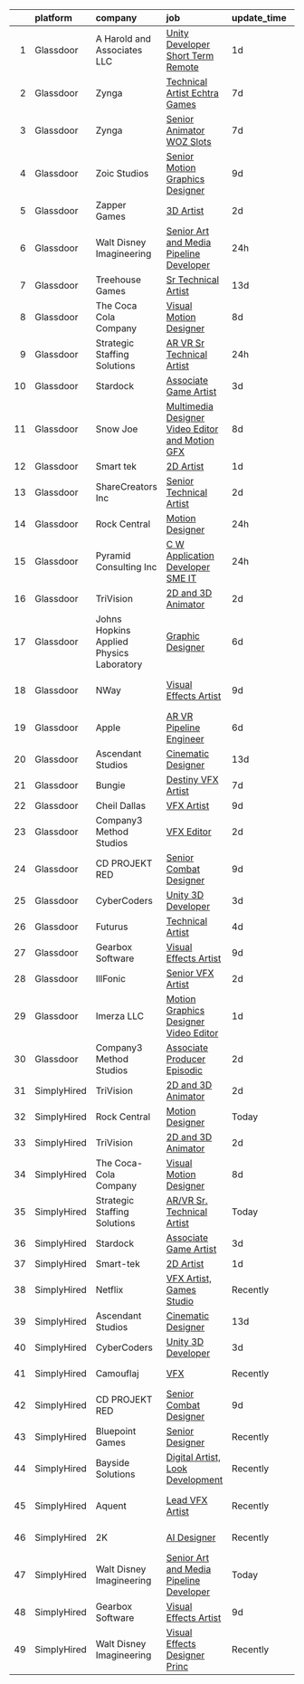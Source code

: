 

|    | platform    | company                                  | job                                                                                                                                                                                                                                                                                                                                                                                                                                                                                                                                                                                                                                                                                                                                                                                                                                                                                                                                                                                                                                                                                                                                                                                                                                                                                                                                                                                                                           | update_time   | location          |
|---:|:------------|:-----------------------------------------|:------------------------------------------------------------------------------------------------------------------------------------------------------------------------------------------------------------------------------------------------------------------------------------------------------------------------------------------------------------------------------------------------------------------------------------------------------------------------------------------------------------------------------------------------------------------------------------------------------------------------------------------------------------------------------------------------------------------------------------------------------------------------------------------------------------------------------------------------------------------------------------------------------------------------------------------------------------------------------------------------------------------------------------------------------------------------------------------------------------------------------------------------------------------------------------------------------------------------------------------------------------------------------------------------------------------------------------------------------------------------------------------------------------------------------|:--------------|:------------------|
|  1 | Glassdoor   | A  Harold and Associates  LLC            | [Unity Developer  Short Term Remote ](https://www.glassdoor.com/partner/jobListing.htm?pos=128&ao=1136043&s=58&guid=000001814c67fd0b9bc18d6a17d02d20&src=GD_JOB_AD&t=SR&vt=w&ea=1&cs=1_64a9d8f7&cb=1654844292652&jobListingId=1007925954105&jrtk=3-0-1g566fv9pr0h4801-1g566fva5r0l7800-1e796db64d10e7f9-)                                                                                                                                                                                                                                                                                                                                                                                                                                                                                                                                                                                                                                                                                                                                                                                                                                                                                                                                                                                                                                                                                                                     | 1d            | Jacksonville, FL  |
|  2 | Glassdoor   | Zynga                                    | [Technical Artist   Echtra Games](https://www.glassdoor.com/partner/jobListing.htm?pos=115&ao=1136043&s=58&guid=000001814c67fd0b9bc18d6a17d02d20&src=GD_JOB_AD&t=SR&vt=w&cs=1_2ded6c6c&cb=1654844292650&jobListingId=1007913992622&jrtk=3-0-1g566fv9pr0h4801-1g566fva5r0l7800-b359a468225a3754-)                                                                                                                                                                                                                                                                                                                                                                                                                                                                                                                                                                                                                                                                                                                                                                                                                                                                                                                                                                                                                                                                                                                              | 7d            | San Francisco, CA |
|  3 | Glassdoor   | Zynga                                    | [Senior Animator   WOZ Slots](https://www.glassdoor.com/partner/jobListing.htm?pos=116&ao=1136043&s=58&guid=000001814c67fd0b9bc18d6a17d02d20&src=GD_JOB_AD&t=SR&vt=w&cs=1_3c590372&cb=1654844292651&jobListingId=1007914666238&jrtk=3-0-1g566fv9pr0h4801-1g566fva5r0l7800-39a5d3eafd938210-)                                                                                                                                                                                                                                                                                                                                                                                                                                                                                                                                                                                                                                                                                                                                                                                                                                                                                                                                                                                                                                                                                                                                  | 7d            | Chicago, IL       |
|  4 | Glassdoor   | Zoic Studios                             | [Senior Motion Graphics Designer](https://www.glassdoor.com/partner/jobListing.htm?pos=125&ao=1136043&s=58&guid=000001814c67fd0b9bc18d6a17d02d20&src=GD_JOB_AD&t=SR&vt=w&ea=1&cs=1_fde7c270&cb=1654844292652&jobListingId=1007907693991&jrtk=3-0-1g566fv9pr0h4801-1g566fva5r0l7800-b39aac3e85ed8310-)                                                                                                                                                                                                                                                                                                                                                                                                                                                                                                                                                                                                                                                                                                                                                                                                                                                                                                                                                                                                                                                                                                                         | 9d            | Remote            |
|  5 | Glassdoor   | Zapper Games                             | [3D Artist](https://www.glassdoor.com/partner/jobListing.htm?pos=109&ao=1136043&s=58&guid=000001814c67fd0b9bc18d6a17d02d20&src=GD_JOB_AD&t=SR&vt=w&cs=1_7f9f4f12&cb=1654844292650&jobListingId=1007923638550&jrtk=3-0-1g566fv9pr0h4801-1g566fva5r0l7800-92a68e384079e975-)                                                                                                                                                                                                                                                                                                                                                                                                                                                                                                                                                                                                                                                                                                                                                                                                                                                                                                                                                                                                                                                                                                                                                    | 2d            | Morrisville, NC   |
|  6 | Glassdoor   | Walt Disney Imagineering                 | [Senior Art and Media Pipeline Developer](https://www.glassdoor.com/partner/jobListing.htm?pos=104&ao=1110586&s=58&guid=000001814c67fd0b9bc18d6a17d02d20&src=GD_JOB_AD&t=SR&vt=w&cs=1_bdf83076&cb=1654844292649&jobListingId=1007930247431&cpc=47CFDC01B3F81FAC&jrtk=3-0-1g566fv9pr0h4801-1g566fva5r0l7800-694f273d6e46c782--6NYlbfkN0DAFTyt7pbDCC2JPO79CSdi1dIb81yjczP5qsKcZIxgiRd1qisRd4re16D_VG3-wzWE0TRV-qtevjqJ8RSzB855uwO0FaYaVOsXrIRsiybpyIs8eMeR_JZwmut3--eUkOvFfCn67imgmcON19NlL2eU0MyVSeN-zlN5QtlFS0jLA_SO7s-oyaCbp6f6GqziODRlXm-1YAP-mnLC5YVjFD2ls_KsWJHHs38oyUW7_09PXN3yv3xQNy3l74oHeGtWulv054PPpVaNpb1CKtvS_6OcZzmmiX3nqa5Oms792fE_d5HkZd2WmUMiu27RIvqJWE0_tjCKplNxKcyI1AAhYwdeEJJUYfuM69_grSQJZb1JDWIW0BjSfYWmMnJby9nryrc7XVElvJP7jVAE3p4z9ItOO9Sxhf_YIWMK8LejS32MEMqz0YoU1hsRMaAeul8dcJj57kFwPdIqhA%3D%3D)                                                                                                                                                                                                                                                                                                                                                                                                                                                                                                                                                                                                     | 24h           | Clermont, FL      |
|  7 | Glassdoor   | Treehouse Games                          | [Sr  Technical Artist](https://www.glassdoor.com/partner/jobListing.htm?pos=123&ao=1136043&s=58&guid=000001814c67fd0b9bc18d6a17d02d20&src=GD_JOB_AD&t=SR&vt=w&ea=1&cs=1_6735740e&cb=1654844292651&jobListingId=1007899008901&jrtk=3-0-1g566fv9pr0h4801-1g566fva5r0l7800-c43242e331e0e664-)                                                                                                                                                                                                                                                                                                                                                                                                                                                                                                                                                                                                                                                                                                                                                                                                                                                                                                                                                                                                                                                                                                                                    | 13d           | Los Angeles, CA   |
|  8 | Glassdoor   | The Coca Cola Company                    | [Visual Motion Designer](https://www.glassdoor.com/partner/jobListing.htm?pos=111&ao=1136043&s=58&guid=000001814c67fd0b9bc18d6a17d02d20&src=GD_JOB_AD&t=SR&vt=w&cs=1_e3e6a64c&cb=1654844292650&jobListingId=1007909030703&jrtk=3-0-1g566fv9pr0h4801-1g566fva5r0l7800-6249d2c6d5ddb89c-)                                                                                                                                                                                                                                                                                                                                                                                                                                                                                                                                                                                                                                                                                                                                                                                                                                                                                                                                                                                                                                                                                                                                       | 8d            | Atlanta, GA       |
|  9 | Glassdoor   | Strategic Staffing Solutions             | [AR VR Sr  Technical Artist](https://www.glassdoor.com/partner/jobListing.htm?pos=103&ao=1110586&s=58&guid=000001814c67fd0b9bc18d6a17d02d20&src=GD_JOB_AD&t=SR&vt=w&ea=1&cs=1_625ec9d8&cb=1654844292649&jobListingId=1007929569605&cpc=0C139D4CAD5A6DB2&jrtk=3-0-1g566fv9pr0h4801-1g566fva5r0l7800-1b2dc3804b4d986e--6NYlbfkN0CB4h_TpqywgMPZecH4V9H9bCqyxawBCNsXMflKEtNjwLwtboGeSLVS3mTxbIdAhmMGzn4FEaU5kXmBstSJiJErBvEejXVAtZGR0oqPiEVNPcK3Uclj1SALHcDGb4-PYzpCL7RFVY3DP12FTDHL4XU7w3uje3Q8a5fWgjhggnJ6j8FgP2Xhd80RWND3yJrW0gYYB1mVnHfMMnyE8dTE_y_bXg3pZlsc0s2E56dk5155SpVctB43pbWI6hd4iNx_6L3pOJCAhRhF8niqA6Rqz3C_HbwCu0Qb-nRe4lemkye3nI3aYuPOQSMc3HuEOWKDa5mup95x30b4ADyCSA_WxkmHf-uV5iCuBoEm3Q68fKFFClo7PpeiY75JMxVfDuc4-R2KLA734plytJGesoWkyayAkJEH16dXSLSEdsLVZrmpHZvv81LpJdwi_QjxHDeOZH5FfzW-HXbqmEpUvMlkMbrkyGdYViyRyDh0jV58bdgDSRJ0sATrzoL81yY6XkhswREW6Df32HqU9mVe51_hMaBrqlFnphvSzIs%3D)                                                                                                                                                                                                                                                                                                                                                                                                                                                                                                                           | 24h           | Remote            |
| 10 | Glassdoor   | Stardock                                 | [Associate Game Artist](https://www.glassdoor.com/partner/jobListing.htm?pos=110&ao=1136043&s=58&guid=000001814c67fd0b9bc18d6a17d02d20&src=GD_JOB_AD&t=SR&vt=w&ea=1&cs=1_dc2d37ca&cb=1654844292650&jobListingId=1007922211857&jrtk=3-0-1g566fv9pr0h4801-1g566fva5r0l7800-21858a99e1df3e9a-)                                                                                                                                                                                                                                                                                                                                                                                                                                                                                                                                                                                                                                                                                                                                                                                                                                                                                                                                                                                                                                                                                                                                   | 3d            | Plymouth, MI      |
| 11 | Glassdoor   | Snow Joe                                 | [Multimedia Designer   Video Editor and Motion GFX](https://www.glassdoor.com/partner/jobListing.htm?pos=129&ao=1136043&s=58&guid=000001814c67fd0b9bc18d6a17d02d20&src=GD_JOB_AD&t=SR&vt=w&cs=1_aad2b379&cb=1654844292652&jobListingId=1007910100343&jrtk=3-0-1g566fv9pr0h4801-1g566fva5r0l7800-208a6b042dfd2601-)                                                                                                                                                                                                                                                                                                                                                                                                                                                                                                                                                                                                                                                                                                                                                                                                                                                                                                                                                                                                                                                                                                            | 8d            | Hoboken, NJ       |
| 12 | Glassdoor   | Smart tek                                | [2D Artist](https://www.glassdoor.com/partner/jobListing.htm?pos=102&ao=1110586&s=58&guid=000001814c67fd0b9bc18d6a17d02d20&src=GD_JOB_AD&t=SR&vt=w&ea=1&cs=1_bf497b2a&cb=1654844292649&jobListingId=1007926539829&cpc=632C08DE5A4EA969&jrtk=3-0-1g566fv9pr0h4801-1g566fva5r0l7800-a94aabdde8f78f86--6NYlbfkN0DP7N_JgDagYY8-Mk0WwzF0Q0gIEsWRfzc2JbQn8QKLxI5WINWVnLWau4r_adrYk_08nopmky6Yp9KXowhxiUrOn7TbAJEr6jRYi4l_eSgzSUpbVxlzj68TqKGwwwFb2TToCx1ALHckjtar26PQYrbpVTsVb9J0ZlsFx66Vl5tNLkfXJg01BTuIycT2f4d_rjLwhl1nYKRY4bDyAhDgQo9oq3beK4nmoiGnCwZ8JNINKsB31KN4e-STkiUu4thU3lS55h66QM2VRprhc1PVrTbiu-MYUJVTPSRa22NUd3KGdUDe690mNQqWEDnn9_a-8Fecam857qIFXNVXj11qwY5CRAlJK2y2gpHzLD3rOirzEzcExHR21IXBjeoeguGVLYWM_w0OxkVWFDsFZYrdvjPu0LHhUN4ylh_aEwJlF1je2qjdLktyvNpk0NzL-I-zCrUpL93K3Zhus9hAQ6N651AFCNXpaRCbSPWLihI-YkNCTUvXnCNgeiDf)                                                                                                                                                                                                                                                                                                                                                                                                                                                                                                                                                                                          | 1d            | Duluth, GA        |
| 13 | Glassdoor   | ShareCreators Inc                        | [Senior Technical Artist](https://www.glassdoor.com/partner/jobListing.htm?pos=130&ao=1136043&s=58&guid=000001814c67fd0b9bc18d6a17d02d20&src=GD_JOB_AD&t=SR&vt=w&ea=1&cs=1_c04fd2b5&cb=1654844292657&jobListingId=1007923772799&jrtk=3-0-1g566fv9pr0h4801-1g566fva5r0l7800-a0860884fe1a9510-)                                                                                                                                                                                                                                                                                                                                                                                                                                                                                                                                                                                                                                                                                                                                                                                                                                                                                                                                                                                                                                                                                                                                 | 2d            | Remote            |
| 14 | Glassdoor   | Rock Central                             | [Motion Designer](https://www.glassdoor.com/partner/jobListing.htm?pos=108&ao=1136043&s=58&guid=000001814c67fd0b9bc18d6a17d02d20&src=GD_JOB_AD&t=SR&vt=w&cs=1_69071cf1&cb=1654844292649&jobListingId=1007928332112&jrtk=3-0-1g566fv9pr0h4801-1g566fva5r0l7800-1e000492b5f20891-)                                                                                                                                                                                                                                                                                                                                                                                                                                                                                                                                                                                                                                                                                                                                                                                                                                                                                                                                                                                                                                                                                                                                              | 24h           | Detroit, MI       |
| 15 | Glassdoor   | Pyramid Consulting  Inc                  | [C W Application Developer SME   IT](https://www.glassdoor.com/partner/jobListing.htm?pos=107&ao=1110586&s=58&guid=000001814c67fd0b9bc18d6a17d02d20&src=GD_JOB_AD&t=SR&vt=w&ea=1&cs=1_56171425&cb=1654844292650&jobListingId=1007929621540&cpc=B076152010A3B66C&jrtk=3-0-1g566fv9pr0h4801-1g566fva5r0l7800-fe002e009dff159c--6NYlbfkN0Bjic9BpODao-m9BEup4myv2yv9o6hanv70kCRpjMjSDcmmrD9YS-C3x1sAbJGW_XqKuzhmgJhJcVI52qUdS9zY-B0NezLEoDV8lM3EsDfYMhCkJcHVZzTvoSSyWiXxPfdRaO20MHgXm1yxPXMCH7osvwkyhbNu9K5t5Sw46bVp2uMBH5VPcGrawp10Be8aPcmIteYYkQFGeBoJxSXms7zdt56uHeQn3e7PLzyMNU8EiisNZh9DwZmr5NTjPDl82jOFnCwLyc1PEOQo2xAqiFqSe0ywpZ5kYiNHMH6PloGDjxxFhEIR2uPXHz0M1eMhae4-pH-rRhozEOP6IXOF9d1iYGy-NwWjywBh9x5aADb6Dvi8SYwTRzyl9hO4yA_U-Ih1A8bwrwhtJk0MUyk37VteXmTlqt2sRpC0yVWkwzM2Od92kdS6TKuhyxZSx1sXGNMRnvSGFdUKNl-WlftAr7R2b8uu7nADt73kL93Ye1xZjeQakXy5DpqzCjiGg1ZEAvye9eYMqU58O4MbBzbw1AvP0eGOg2o78zuc6ojnlUO8qnwfi0O8kaQWCGB7teKBcdohmPdC9-02XQnNN34EanFzajXhuKFPR6RYQkjkom3LdvGdr30Evl4CUltH36_qv0ZPRA5t03iE_m5p3KY86NKG91lc0En73YYuzQxjJ-qdYeA8FR1NKCMJgkvp7l2zmBBClYuzEtYdkR3ZI1ZqS5rrRLP4mXPyMl4wr_ZFBOTZx7Hi4SuH9qeExMunKwi_1ULGNY6vKzfqoUY1PaGOfE7n987lRsPrZIrnnaQTdRcMtA1Ec5RplAk20hlIxlkcpjm13QpNL5m_XZkg2HZ4Cacqfw6PJOFqcIM7ZyvtS5_z75mJeV-f3Flk6TzKXSax9bwz7dZdp3J0l7KDdr6Z3HD_MyTzadavmvH02MWN-kzcVLq9atrsStHiWsBtmWl9fIKNm0-J5uLCGp9zmvssL1QeccuQGMWyxpkOEqyLghtoHczYVb-HsZXgb2ekWrYsf-7iIneue_9xcVc_uJVbcFJP) | 24h           | Charlotte, NC     |
| 16 | Glassdoor   | TriVision                                | [2D and 3D Animator](https://www.glassdoor.com/partner/jobListing.htm?pos=101&ao=1110586&s=58&guid=000001814c67fd0b9bc18d6a17d02d20&src=GD_JOB_AD&t=SR&vt=w&ea=1&cs=1_203ca2aa&cb=1654844292649&jobListingId=1007923493054&cpc=84DBBAA61F05C438&jrtk=3-0-1g566fv9pr0h4801-1g566fva5r0l7800-6f14346ff64f8c7f--6NYlbfkN0AWrIIzWEwcoHTcDGLwRb9jcH-4OYeEvl2aQOa1hz5tZniwjen0Mq8fmCq01Knph2PQMC5AgdxDFo7v09Q3O21P7an5kRL4Twfii2FVi7YSe2xmxKfCcNqrGgxYJNsSRbWD7vMa5LbWAdknHSPvtmp4kyHp0XSGkAAocuLar0-wsMpxOYdHyRnAHzUZ66pHbsyr2X2gGrHenJ4DDRpWSMXEMFAsNwpYNiZZT_qaPfmm3MPA498cOzORJZFoii0t2Pzr8E9swBjU2UPc6uNtETA9jxXEMCFBlMiT5hiS-eB-KwTYsbnPty4etQ6LaR4DwEgXI1NQ4gkoEwq1LmBrmYQv7NxClWo7sC4BY8c5ASbIu8LA8FuhsnTd0ZA8Ct7JZFQErh60ncNmhvYi0BLrED6fZ9x-7ne5r5zTRigFahEBEp7wH8eLUlyzoyZsBdAgMhSd8Lj0IZoQY_se5U-NwpTJ3bW9Mj29DkVNTwu4EaHSa8o91c0oBkmH)                                                                                                                                                                                                                                                                                                                                                                                                                                                                                                                                                                                 | 2d            | Chantilly, VA     |
| 17 | Glassdoor   | Johns Hopkins Applied Physics Laboratory | [Graphic Designer](https://www.glassdoor.com/partner/jobListing.htm?pos=119&ao=1136043&s=58&guid=000001814c67fd0b9bc18d6a17d02d20&src=GD_JOB_AD&t=SR&vt=w&cs=1_a570e7ea&cb=1654844292651&jobListingId=1007915450048&jrtk=3-0-1g566fv9pr0h4801-1g566fva5r0l7800-21f09bc4b8f9cace-)                                                                                                                                                                                                                                                                                                                                                                                                                                                                                                                                                                                                                                                                                                                                                                                                                                                                                                                                                                                                                                                                                                                                             | 6d            | Laurel, MD        |
| 18 | Glassdoor   | NWay                                     | [Visual Effects Artist](https://www.glassdoor.com/partner/jobListing.htm?pos=121&ao=1136043&s=58&guid=000001814c67fd0b9bc18d6a17d02d20&src=GD_JOB_AD&t=SR&vt=w&ea=1&cs=1_2c5d33d0&cb=1654844292651&jobListingId=1007906403680&jrtk=3-0-1g566fv9pr0h4801-1g566fva5r0l7800-1d6072695215c2d0-)                                                                                                                                                                                                                                                                                                                                                                                                                                                                                                                                                                                                                                                                                                                                                                                                                                                                                                                                                                                                                                                                                                                                   | 9d            | San Francisco, CA |
| 19 | Glassdoor   | Apple                                    | [AR VR Pipeline Engineer](https://www.glassdoor.com/partner/jobListing.htm?pos=105&ao=1110586&s=58&guid=000001814c67fd0b9bc18d6a17d02d20&src=GD_JOB_AD&t=SR&vt=w&cs=1_0e695629&cb=1654844292649&jobListingId=1007917012962&cpc=654405A9B1E0A9F5&jrtk=3-0-1g566fv9pr0h4801-1g566fva5r0l7800-133eb62d795134b8--6NYlbfkN0BvKrLyj5gPmtZO9T8euul8TCxuuKNOtzRJOomxnwSEodTz2Bc-sPZl1dBMH13w-jPgyhYajQM8u_w_EcCdldveNDjPZBuSqNd8Yvm_XALYH3Zis_HsqaLOPnhOwy-KstjkGkRjPb-QWrn3alXPuJ3W_mYVcstUhLIxQQJpp66n445iIQeSybMP5Xkp5ySOaLXBYOx24t9skRw1-DVo19jsbAEyxoKvqT9IqoM2pv90EF7Rt9mK150rkANcGce8HI7Cq3BinvcIQ9ntHwcpN3OibfBDlVUCC4_vpsj-PCci8gRr2kLEOV7z6GDdJeP-STmLH5CN1BxBr3peqOEcAnTf2ADo4onxiMf15QphuQ8ZfkUn_MenZrm2jqo71KVU2eqLl1vwsm9arPD41bs9UrfM1PJJ9whSTZTWyFdV7zUul-5IdjJoXS5MS1mApHJzJnnB89_m8Z-2RBopeixALV_upVtXXjoT10jNa0qBLeJgK_BJ0X6kog4dZvbjJWoJ3jl-EZ4JTKDPE2E6D-zjmlrEJ88nvZ9gCsXAbdkUqXtvaXNyKPiHeg6svyyC3zvCDzYHSJtcOaZJcE1HpoHRKrRYqwsww5wactQkPQlcUZSjbKEpH-98y7uwyl034GvGu2hf_W4FdrCpeZIBbfyPwGxfpO6Ci0Q_NkJVD9P2D7Rg_KyU84Scu2IbBL_dFPJDTChLSf9NpEXUw3FZ5N_QdrtNm9cEbvkWKJV-b7kJR7HS63yGa1Ki47H_nhDykIesv6c2-0J63SXyTfhu9p5uZZ3xqiTWYUROsiFn0oSZ472XZkmAmZjVeBE32ESJd1xr0PJv9Lr_MvdlriZomvVIvRY8Be0FeSp88jPXQXBl1LuZ1CPFT6pEutdCHRO986YVJFkWB-kiR5OMf9ov0JE6DLxmnddZ2fdu9JBV4EnHCZCBTZ5ExVNtszOTslOwtgG2xztpuXV3SD3cuw%3D%3D)                                                                                     | 6d            | Seattle, WA       |
| 20 | Glassdoor   | Ascendant Studios                        | [Cinematic Designer](https://www.glassdoor.com/partner/jobListing.htm?pos=114&ao=1136043&s=58&guid=000001814c67fd0b9bc18d6a17d02d20&src=GD_JOB_AD&t=SR&vt=w&ea=1&cs=1_d566e9b9&cb=1654844292650&jobListingId=1007899698469&jrtk=3-0-1g566fv9pr0h4801-1g566fva5r0l7800-75b6fd2f5f8c3296-)                                                                                                                                                                                                                                                                                                                                                                                                                                                                                                                                                                                                                                                                                                                                                                                                                                                                                                                                                                                                                                                                                                                                      | 13d           | San Rafael, CA    |
| 21 | Glassdoor   | Bungie                                   | [Destiny VFX Artist](https://www.glassdoor.com/partner/jobListing.htm?pos=122&ao=1136043&s=58&guid=000001814c67fd0b9bc18d6a17d02d20&src=GD_JOB_AD&t=SR&vt=w&ea=1&cs=1_b40c41ad&cb=1654844292651&jobListingId=1007914521091&jrtk=3-0-1g566fv9pr0h4801-1g566fva5r0l7800-f2354eda0b008c11-)                                                                                                                                                                                                                                                                                                                                                                                                                                                                                                                                                                                                                                                                                                                                                                                                                                                                                                                                                                                                                                                                                                                                      | 7d            | Bellevue, WA      |
| 22 | Glassdoor   | Cheil Dallas                             | [VFX Artist](https://www.glassdoor.com/partner/jobListing.htm?pos=124&ao=1136043&s=58&guid=000001814c67fd0b9bc18d6a17d02d20&src=GD_JOB_AD&t=SR&vt=w&ea=1&cs=1_45fc7add&cb=1654844292651&jobListingId=1007905103023&jrtk=3-0-1g566fv9pr0h4801-1g566fva5r0l7800-722744735316398a-)                                                                                                                                                                                                                                                                                                                                                                                                                                                                                                                                                                                                                                                                                                                                                                                                                                                                                                                                                                                                                                                                                                                                              | 9d            | Plano, TX         |
| 23 | Glassdoor   | Company3 Method Studios                  | [VFX Editor](https://www.glassdoor.com/partner/jobListing.htm?pos=126&ao=1136043&s=58&guid=000001814c67fd0b9bc18d6a17d02d20&src=GD_JOB_AD&t=SR&vt=w&ea=1&cs=1_9f5525d0&cb=1654844292652&jobListingId=1007923008494&jrtk=3-0-1g566fv9pr0h4801-1g566fva5r0l7800-1a313e9d2211dade-)                                                                                                                                                                                                                                                                                                                                                                                                                                                                                                                                                                                                                                                                                                                                                                                                                                                                                                                                                                                                                                                                                                                                              | 2d            | Santa Monica, CA  |
| 24 | Glassdoor   | CD PROJEKT RED                           | [Senior Combat Designer](https://www.glassdoor.com/partner/jobListing.htm?pos=112&ao=1136043&s=58&guid=000001814c67fd0b9bc18d6a17d02d20&src=GD_JOB_AD&t=SR&vt=w&ea=1&cs=1_edfcd86c&cb=1654844292650&jobListingId=1007907673245&jrtk=3-0-1g566fv9pr0h4801-1g566fva5r0l7800-f0e81066aaac5e79-)                                                                                                                                                                                                                                                                                                                                                                                                                                                                                                                                                                                                                                                                                                                                                                                                                                                                                                                                                                                                                                                                                                                                  | 9d            | Boston, MA        |
| 25 | Glassdoor   | CyberCoders                              | [Unity 3D Developer](https://www.glassdoor.com/partner/jobListing.htm?pos=106&ao=1110586&s=58&guid=000001814c67fd0b9bc18d6a17d02d20&src=GD_JOB_AD&t=SR&vt=w&ea=1&cs=1_42d733c3&cb=1654844292650&jobListingId=1007921376127&cpc=F4EED0218A761C36&jrtk=3-0-1g566fv9pr0h4801-1g566fva5r0l7800-e489e7b13910dac4--6NYlbfkN0CpFJQzrgRR8WqXWK1qKKEqALWJw739KlKqr2H-MSI4eoBlI4EFrmor2FYZMP3muM2VgUn4O0eHQRhGXCBzvqR1uHpPGUlZZ1-l5SfFdhWs7v3gbawZLmbfHtcZOypwnqWnufPbvo1Gj-g5ARsM4PPO_gWTvYtcMm-gmegoCFeWrBQqIuTFCvMShvjx3dtrPE4xCaD-yod5pPwg2ZR1kh36hFheZrqb8RvBWnqat4jnb_qNY3xYGTLrsuD0htCDcxS8LPS12HjNX_TOzGU8EOfNGIRDZwdcJVHpyGwPFofgl1aAHGW2BLoi1i8GvHiNieGvRlQk35-IcM2Ot8WVXGl1pVAadUEbM4_Ax-DEb8tYmroXGERbGK_uBAW2XjaxBT0YZSVEAOug-ddeBcnIbkftUKNoTiwBKbsdvmpafLnbRBa31GoMoIgdMXcgUeWcDmDxHy6W7xffy4vpzKM1AB6J197j1UOyYtLMRROksXxzck0J1HEvbPNfUud81CnjEfimcgvxH0BM5m9sgE7dOYXH6gO-WCjr1MPSdOAueijUb4wK3dHVgAyFWut5w53F7_DZcFD1-eXRAmxCgnnhvJC6xzim8HGzXSdMsWslMIc8a5ZJPckjs84H-08cySPhJCx9d7TkuHX7oSlgxHLqx_rNPUzMkkGQNTPISrUPVIcruYkB-pU309ZeRQ4Ag_oAVUAZ-n5jX4OZxuHg1CGCF6D11M5m-kc7nYJoGZzAmf741DrCf6z4EOuts3DYQ0fcHTy5Hoe7HxyfbHd_I20R88GZ-rGkEgguEjnYAxUrVVvyiAQmAzloHEAAsHaxRJW8oABPl_WWhk8stVqVbsgHSDbqDccfgRif0B6q6WHWyLhrmdJ4Rx0Gc9neNwYemjxGVJnwGiPKBWWAvh-_3ZiGF0JPBso7LHedjb4Drio5h0Phmh-vdsfN96a0kXV_vSj1eT1jh-N-VCKUAaDnYiYdwnrcLxL3xYbR-8U%3D)                                                                   | 3d            | Los Angeles, CA   |
| 26 | Glassdoor   | Futurus                                  | [Technical Artist](https://www.glassdoor.com/partner/jobListing.htm?pos=127&ao=1136043&s=58&guid=000001814c67fd0b9bc18d6a17d02d20&src=GD_JOB_AD&t=SR&vt=w&cs=1_057937b7&cb=1654844292652&jobListingId=1007919964346&jrtk=3-0-1g566fv9pr0h4801-1g566fva5r0l7800-212f0c6d063a93c8-)                                                                                                                                                                                                                                                                                                                                                                                                                                                                                                                                                                                                                                                                                                                                                                                                                                                                                                                                                                                                                                                                                                                                             | 4d            | Atlanta, GA       |
| 27 | Glassdoor   | Gearbox Software                         | [Visual Effects Artist](https://www.glassdoor.com/partner/jobListing.htm?pos=118&ao=1136043&s=58&guid=000001814c67fd0b9bc18d6a17d02d20&src=GD_JOB_AD&t=SR&vt=w&ea=1&cs=1_9289cf26&cb=1654844292651&jobListingId=1007907452012&jrtk=3-0-1g566fv9pr0h4801-1g566fva5r0l7800-645c44b0e4603573-)                                                                                                                                                                                                                                                                                                                                                                                                                                                                                                                                                                                                                                                                                                                                                                                                                                                                                                                                                                                                                                                                                                                                   | 9d            | Frisco, TX        |
| 28 | Glassdoor   | IllFonic                                 | [Senior VFX Artist](https://www.glassdoor.com/partner/jobListing.htm?pos=120&ao=1136043&s=58&guid=000001814c67fd0b9bc18d6a17d02d20&src=GD_JOB_AD&t=SR&vt=w&ea=1&cs=1_bd39bc92&cb=1654844292656&jobListingId=1007924740583&jrtk=3-0-1g566fv9pr0h4801-1g566fva5r0l7800-85556e7476d49878-)                                                                                                                                                                                                                                                                                                                                                                                                                                                                                                                                                                                                                                                                                                                                                                                                                                                                                                                                                                                                                                                                                                                                       | 2d            | Remote            |
| 29 | Glassdoor   | Imerza  LLC                              | [Motion Graphics Designer Video Editor](https://www.glassdoor.com/partner/jobListing.htm?pos=113&ao=1136043&s=58&guid=000001814c67fd0b9bc18d6a17d02d20&src=GD_JOB_AD&t=SR&vt=w&ea=1&cs=1_72ede130&cb=1654844292650&jobListingId=1007925698680&jrtk=3-0-1g566fv9pr0h4801-1g566fva5r0l7800-288a4a26fca535c9-)                                                                                                                                                                                                                                                                                                                                                                                                                                                                                                                                                                                                                                                                                                                                                                                                                                                                                                                                                                                                                                                                                                                   | 1d            | Sarasota, FL      |
| 30 | Glassdoor   | Company3 Method Studios                  | [Associate Producer  Episodic](https://www.glassdoor.com/partner/jobListing.htm?pos=117&ao=1136043&s=58&guid=000001814c67fd0b9bc18d6a17d02d20&src=GD_JOB_AD&t=SR&vt=w&ea=1&cs=1_539306d2&cb=1654844292651&jobListingId=1007925056179&jrtk=3-0-1g566fv9pr0h4801-1g566fva5r0l7800-3a53dd2f2b2c9695-)                                                                                                                                                                                                                                                                                                                                                                                                                                                                                                                                                                                                                                                                                                                                                                                                                                                                                                                                                                                                                                                                                                                            | 2d            | Santa Monica, CA  |
| 31 | SimplyHired | TriVision                                | [2D and 3D Animator](https://www.simplyhired.com/job/J5nhrBheE2HQGMyc_XmwYcWNyAO0Peg7M1rqor5G6JGdRpINw8u_5g?q=vfx+designer)                                                                                                                                                                                                                                                                                                                                                                                                                                                                                                                                                                                                                                                                                                                                                                                                                                                                                                                                                                                                                                                                                                                                                                                                                                                                                                   | 2d            | Chantilly, VA     |
| 32 | SimplyHired | Rock Central                             | [Motion Designer](https://www.simplyhired.com/job/74GtM4fNBkLJ65CPVFBtJ2bl14GBHNMCznoUd0z1SMBOG7UZszXDaQ?q=vfx+designer)                                                                                                                                                                                                                                                                                                                                                                                                                                                                                                                                                                                                                                                                                                                                                                                                                                                                                                                                                                                                                                                                                                                                                                                                                                                                                                      | Today         | Detroit, MI       |
| 33 | SimplyHired | TriVision                                | [2D and 3D Animator](https://www.simplyhired.com/job/J5nhrBheE2HQGMyc_XmwYcWNyAO0Peg7M1rqor5G6JGdRpINw8u_5g?q=vfx+designer)                                                                                                                                                                                                                                                                                                                                                                                                                                                                                                                                                                                                                                                                                                                                                                                                                                                                                                                                                                                                                                                                                                                                                                                                                                                                                                   | 2d            | Chantilly, VA     |
| 34 | SimplyHired | The Coca-Cola Company                    | [Visual Motion Designer](https://www.simplyhired.com/job/EFzkjYWXW47Fqy2XN4j9gPLNjpFgj35tTyn0o7FOFDFkOP3kkX-9Wg?q=vfx+designer)                                                                                                                                                                                                                                                                                                                                                                                                                                                                                                                                                                                                                                                                                                                                                                                                                                                                                                                                                                                                                                                                                                                                                                                                                                                                                               | 8d            | Atlanta, GA       |
| 35 | SimplyHired | Strategic Staffing Solutions             | [AR/VR Sr. Technical Artist](https://www.simplyhired.com/job/9wa4dVoi8IdGXxk2fximeuqULXBgrXbP3fVUV2S6t3pNpmJ6P3E9yw?q=vfx+designer)                                                                                                                                                                                                                                                                                                                                                                                                                                                                                                                                                                                                                                                                                                                                                                                                                                                                                                                                                                                                                                                                                                                                                                                                                                                                                           | Today         | Remote            |
| 36 | SimplyHired | Stardock                                 | [Associate Game Artist](https://www.simplyhired.com/job/LELCaOAydBqa1RBtPNwjFfv7QygAr3IrFYpD0idEFwZyPR6sMDSWwQ?q=vfx+designer)                                                                                                                                                                                                                                                                                                                                                                                                                                                                                                                                                                                                                                                                                                                                                                                                                                                                                                                                                                                                                                                                                                                                                                                                                                                                                                | 3d            | Plymouth, MI      |
| 37 | SimplyHired | Smart-tek                                | [2D Artist](https://www.simplyhired.com/job/xuboe7C5Q0up7yi0Bm759-yG_-gPeJ_LlyZCFBjcCPJSWHMPUgDSSw?q=vfx+designer)                                                                                                                                                                                                                                                                                                                                                                                                                                                                                                                                                                                                                                                                                                                                                                                                                                                                                                                                                                                                                                                                                                                                                                                                                                                                                                            | 1d            | Duluth, GA        |
| 38 | SimplyHired | Netflix                                  | [VFX Artist, Games Studio](https://www.simplyhired.com/job/yZzaIP6yHguF-mhsPAMWt5U0Wg9-ObCmh59cr13zFSViAE3-VUXpSA?q=vfx+designer)                                                                                                                                                                                                                                                                                                                                                                                                                                                                                                                                                                                                                                                                                                                                                                                                                                                                                                                                                                                                                                                                                                                                                                                                                                                                                             | Recently      | Remote            |
| 39 | SimplyHired | Ascendant Studios                        | [Cinematic Designer](https://www.simplyhired.com/job/zygCMaVA2ARaSoXCZ9SG4nX8EOauT8LJsiPwOqf6ZR0PVz2PSVwgGw?q=vfx+designer)                                                                                                                                                                                                                                                                                                                                                                                                                                                                                                                                                                                                                                                                                                                                                                                                                                                                                                                                                                                                                                                                                                                                                                                                                                                                                                   | 13d           | San Rafael, CA    |
| 40 | SimplyHired | CyberCoders                              | [Unity 3D Developer](https://www.simplyhired.com/job/n1UBXFgjiD-jFVaDsHiNY49RblF1xJGCkVkOyhXa3E1bSW_Pp-btkw?q=vfx+designer)                                                                                                                                                                                                                                                                                                                                                                                                                                                                                                                                                                                                                                                                                                                                                                                                                                                                                                                                                                                                                                                                                                                                                                                                                                                                                                   | 3d            | Los Angeles, CA   |
| 41 | SimplyHired | Camouflaj                                | [VFX](https://www.simplyhired.com/job/xZQA6n7s6gQI6DeYouw-qK4Q6L_bMQeG2ISjx3BsxLPYW1q78BtYYA?q=vfx+designer)                                                                                                                                                                                                                                                                                                                                                                                                                                                                                                                                                                                                                                                                                                                                                                                                                                                                                                                                                                                                                                                                                                                                                                                                                                                                                                                  | Recently      | Bellevue, WA      |
| 42 | SimplyHired | CD PROJEKT RED                           | [Senior Combat Designer](https://www.simplyhired.com/job/MXzvXgxoZNypeqHXVJzRdRAnRSsUE9ZiDXFk3R59HXm8DTfkQRskWQ?q=vfx+designer)                                                                                                                                                                                                                                                                                                                                                                                                                                                                                                                                                                                                                                                                                                                                                                                                                                                                                                                                                                                                                                                                                                                                                                                                                                                                                               | 9d            | Boston, MA        |
| 43 | SimplyHired | Bluepoint Games                          | [Senior Designer](https://www.simplyhired.com/job/9eRdtg9ksSZK8slAYEo4EMrlj5OXAWuh0xuE6H3uwY2hxBV9RtOwOQ?q=vfx+designer)                                                                                                                                                                                                                                                                                                                                                                                                                                                                                                                                                                                                                                                                                                                                                                                                                                                                                                                                                                                                                                                                                                                                                                                                                                                                                                      | Recently      | Austin, TX        |
| 44 | SimplyHired | Bayside Solutions                        | [Digital Artist, Look Development](https://www.simplyhired.com/job/Fm-2iIcyJnLeL0aRhsyXEoCxsEyHUONfo-5aMXUWCJPIHrC9ajIwwA?q=vfx+designer)                                                                                                                                                                                                                                                                                                                                                                                                                                                                                                                                                                                                                                                                                                                                                                                                                                                                                                                                                                                                                                                                                                                                                                                                                                                                                     | Recently      | Sunnyvale, CA     |
| 45 | SimplyHired | Aquent                                   | [Lead VFX Artist](https://www.simplyhired.com/job/z3eFdHTXdqmZsD1mjGYVCSE-d6cjpVtT95D3YvZAkWFtx7Dg_IZpxw?q=vfx+designer)                                                                                                                                                                                                                                                                                                                                                                                                                                                                                                                                                                                                                                                                                                                                                                                                                                                                                                                                                                                                                                                                                                                                                                                                                                                                                                      | Recently      | San Francisco, CA |
| 46 | SimplyHired | 2K                                       | [AI Designer](https://www.simplyhired.com/job/w7nCl0meG8-uGJxft21l_Y8ec3PkInT-84PWT2anZiFO2YsSO7cxXw?q=vfx+designer)                                                                                                                                                                                                                                                                                                                                                                                                                                                                                                                                                                                                                                                                                                                                                                                                                                                                                                                                                                                                                                                                                                                                                                                                                                                                                                          | Recently      | Agoura Hills, CA  |
| 47 | SimplyHired | Walt Disney Imagineering                 | [Senior Art and Media Pipeline Developer](https://www.simplyhired.com/job/zw-NiGyiS5weM_OkCFuJYh8xKnXxH1IaZeb9xriIx5TqmzTFYyePZg?q=vfx+designer)                                                                                                                                                                                                                                                                                                                                                                                                                                                                                                                                                                                                                                                                                                                                                                                                                                                                                                                                                                                                                                                                                                                                                                                                                                                                              | Today         | Medfield, MA      |
| 48 | SimplyHired | Gearbox Software                         | [Visual Effects Artist](https://www.simplyhired.com/job/XqMTbp2lABlGMCbzRs4yA5eIQmsLSsJ5Ye8BLSCK0KjRDazVG7eVgQ?q=vfx+designer)                                                                                                                                                                                                                                                                                                                                                                                                                                                                                                                                                                                                                                                                                                                                                                                                                                                                                                                                                                                                                                                                                                                                                                                                                                                                                                | 9d            | Frisco, TX        |
| 49 | SimplyHired | Walt Disney Imagineering                 | [Visual Effects Designer Princ](https://www.simplyhired.com/job/OpnsklKiNcZFl1Aq5o1jxZPD17t3UBQbuvDD2U2NN1vPLA-Bno-qmA?q=vfx+designer)                                                                                                                                                                                                                                                                                                                                                                                                                                                                                                                                                                                                                                                                                                                                                                                                                                                                                                                                                                                                                                                                                                                                                                                                                                                                                        | Recently      | Glendale, CA      |